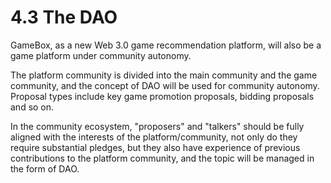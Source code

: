 # 4.3 The DAO

GameBox, as a new Web 3.0 game recommendation platform, will also be a game platform under community autonomy.

 

The platform community is divided into the main community and the game community, and the concept of DAO will be used for community autonomy. Proposal types include key game promotion proposals, bidding proposals and so on.

 

In the community ecosystem, "proposers" and "talkers" should be fully aligned with the interests of the platform/community, not only do they require substantial pledges, but they also have experience of previous contributions to the platform community, and the topic will be managed in the form of DAO.